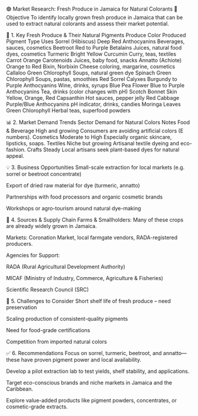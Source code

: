 
🟢 Market Research: Fresh Produce in Jamaica for Natural Colorants
🎯 Objective
To identify locally grown fresh produce in Jamaica that can be used to extract natural colorants and assess their market potential.

🧪 1. Key Fresh Produce & Their Natural Pigments
Produce	Color Produced	Pigment Type	Uses
Sorrel (Hibiscus)	Deep Red	Anthocyanins	Beverages, sauces, cosmetics
Beetroot	Red to Purple	Betalains	Juices, natural food dyes, cosmetics
Turmeric	Bright Yellow	Curcumin	Curry, teas, textiles
Carrot	Orange	Carotenoids	Juices, baby food, snacks
Annatto (Achiote)	Orange to Red	Bixin, Norbixin	Cheese coloring, margarine, cosmetics
Callaloo	Green	Chlorophyll	Soups, natural green dye
Spinach	Green	Chlorophyll	Soups, pastas, smoothies
Red Sorrel Calyxes	Burgundy to Purple	Anthocyanins	Wine, drinks, syrups
Blue Pea Flower	Blue to Purple	Anthocyanins	Tea, drinks (color changes with pH)
Scotch Bonnet Skin	Yellow, Orange, Red	Capsanthin	Hot sauces, pepper jelly
Red Cabbage	Purple/Blue	Anthocyanins	pH indicator, drinks, candies
Moringa Leaves	Green	Chlorophyll	Herbal teas, superfood powders

📊 2. Market Demand Trends
Sector	Demand for Natural Colors	Notes
Food & Beverage	High and growing	Consumers are avoiding artificial colors (E numbers).
Cosmetics	Moderate to High	Especially organic skincare, lipsticks, soaps.
Textiles	Niche but growing	Artisanal textile dyeing and eco-fashion.
Crafts	Steady	Local artisans seek plant-based dyes for natural appeal.

💡 3. Business Opportunities
Small-scale extraction for local markets (e.g. sorrel or beetroot concentrate)

Export of dried raw material for dye (turmeric, annatto)

Partnerships with food processors and organic cosmetic brands

Workshops or agro-tourism around natural dye-making

📍 4. Sources & Supply Chain
Farms & Smallholders: Many of these crops are already widely grown in Jamaica.

Markets: Coronation Market, local farmgate vendors, RADA-registered producers.

Agencies for Support:

RADA (Rural Agricultural Development Authority)

MICAF (Ministry of Industry, Commerce, Agriculture & Fisheries)

Scientific Research Council (SRC)

🔎 5. Challenges to Consider
Short shelf life of fresh produce – need preservation

Scaling production of consistent-quality pigments

Need for food-grade certifications

Competition from imported natural colors

✅ 6. Recommendations
Focus on sorrel, turmeric, beetroot, and annatto—these have proven pigment power and local availability.

Develop a pilot extraction lab to test yields, shelf stability, and applications.

Target eco-conscious brands and niche markets in Jamaica and the Caribbean.

Explore value-added products like pigment powders, concentrates, or cosmetic-grade extracts.
